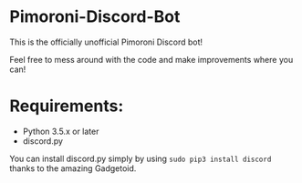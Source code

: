 # Pimoroni-Discord-Bot
This is the officially unofficial Pimoroni Discord bot!

Feel free to mess around with the code and make improvements where you can!

# Requirements:
* Python 3.5.x or later
* discord.py

You can install discord.py simply by using `sudo pip3 install discord` thanks to the amazing Gadgetoid.

